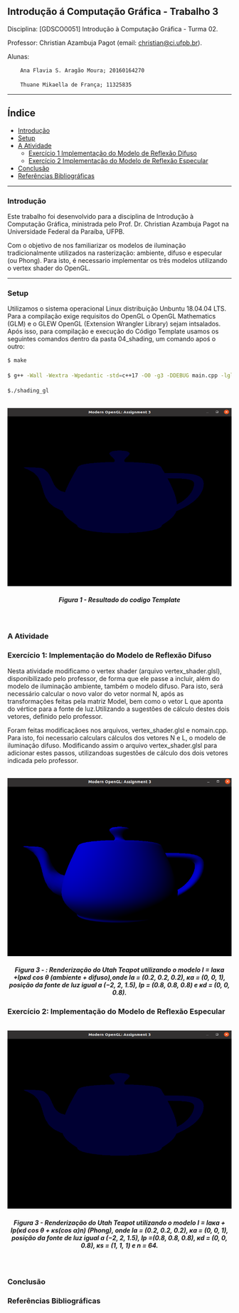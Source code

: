 Introdução á Computação Gráfica - Trabalho 3
---

Disciplina: [GDSCO0051] Introdução à Computação Gráfica - Turma 02.

Professor: Christian Azambuja Pagot (email: christian@ci.ufpb.br).

Alunas: 
        
        Ana Flavia S. Aragão Moura; 20160164270

        Thuane Mikaella de França; 11325835

---

## Índice

* [Introdução](#introdução)
* [Setup](#setup)
* [A Atividade](#a-atividade)
	* [Exercício 1 Implementação do Modelo de Reflexão Difuso](#exercício-1-implementação-do-modelo-de-reflexão-difuso)
	* [Exercício 2 Implementação do Modelo de Reflexão Especular](#exercício-2-implementação-do-modelo-de-reflexão-especular)
* [Conclusão](#conclusão)
* [Referências Bibliográficas](#referências-bibliográficas)

---


### Introdução

Este trabalho foi desenvolvido para a disciplina de Introdução à Computação Gráfica, ministrada pelo Prof. Dr. Christian Azambuja Pagot na Universidade Federal da Paraíba, UFPB. 

Com o objetivo de nos familiarizar os modelos de iluminação tradicionalmente utilizados na rasterização: ambiente, difuso e especular (ou Phong). Para isto, é necessario implementar os três modelos utilizando o vertex shader do OpenGL.

---



### Setup

Utilizamos o sistema operacional Linux distribuição Unbuntu 18.04.04 LTS. Para a compilação exige requisitos do OpenGL o OpenGL Mathematics (GLM) e o GLEW OpenGL (Extension Wrangler Library) sejam intsalados. Após isso, para  compilação e execução do Código Template usamos os seguintes comandos dentro da pasta 04_shading,  um comando apoś o outro:

```sh
$ make

$ g++ -Wall -Wextra -Wpedantic -std=c++17 -O0 -g3 -DDEBUG main.cpp -lglut -lGLEW -lGLU -lGL -o shading_gl

$./shading_gl
```

<p align="center">
	<br>
	<img src="./Imagens/figura4.3.png"/ width=720px height=400px>
	<h5 align="center">Figura 1 - Resultado do codigo Template</h5>
	<br>
</p>

### A Atividade


### Exercício 1: Implementação do Modelo de Reflexão Difuso

Nesta atividade modificamo o vertex shader (arquivo vertex_shader.glsl), disponibilizado pelo professor, de forma que ele passe a incluir, além do modelo de iluminação ambiente, também o modelo difuso. Para isto, será necessário calcular o novo valor do vetor normal N, após as transformações feitas pela matriz Model, bem como o vetor L que aponta do vértice para a fonte de luz.Utilizando a sugestões de cálculo destes dois vetores, definido pelo professor.


Foram feitas modificaçãoes nos arquivos, vertex_shader.glsl e nomain.cpp. Para isto, foi necessario calculars cálculos dos vetores N e L, o modelo de iluminação difuso. Modificando assim o arquivo vertex_shader.glsl para adicionar estes passos, utilizandoas sugestões de cálculo dos dois vetores indicada pelo professor.



<p align="center">
	<br>
	<img src="./Imagens/figura4.2.png"/ width=720px height=400px>
	<h5 align="center">Figura 3 - : Renderização do Utah Teapot utilizando o modelo I = Iaκa +Ipκd cos θ (ambiente + difuso),onde Ia = (0.2, 0.2, 0.2), κa = 	(0, 0, 1), posição da fonte de luz igual a (−2, 2, 1.5), Ip = (0.8, 0.8, 0.8) e κd = (0, 0, 0.8).
	<br>
</p>


### Exercício 2: Implementação do Modelo de Reflexão Especular

<p align="center">
	<br>
	<img src="./Imagens/figura4.3.png"/ width=720px height=400px>
	<h5 align="center">Figura 3 -  Renderização do Utah Teapot utilizando o modelo I = Iaκa + Ip(κd cos θ + κs(cos α)n)
(Phong), onde Ia = (0.2, 0.2, 0.2), κa = (0, 0, 1), posição da fonte de luz igual a (−2, 2, 1.5), Ip =(0.8, 0.8, 0.8), κd = (0, 0, 0.8), κs = (1, 1, 1) e n = 64.</h5>
	<br>
</p>


### Conclusão

### Referências Bibliográficas
